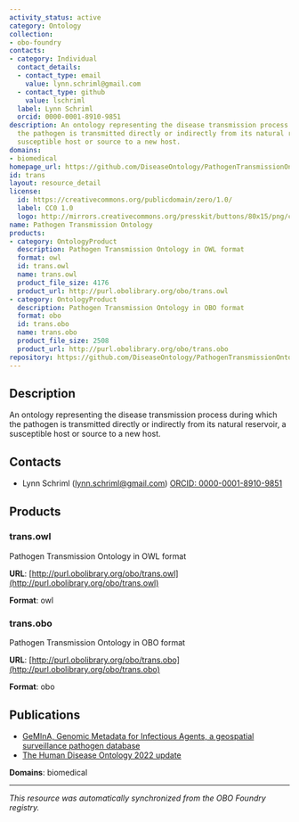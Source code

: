 ```yaml
---
activity_status: active
category: Ontology
collection:
- obo-foundry
contacts:
- category: Individual
  contact_details:
  - contact_type: email
    value: lynn.schriml@gmail.com
  - contact_type: github
    value: lschriml
  label: Lynn Schriml
  orcid: 0000-0001-8910-9851
description: An ontology representing the disease transmission process during which
  the pathogen is transmitted directly or indirectly from its natural reservoir, a
  susceptible host or source to a new host.
domains:
- biomedical
homepage_url: https://github.com/DiseaseOntology/PathogenTransmissionOntology
id: trans
layout: resource_detail
license:
  id: https://creativecommons.org/publicdomain/zero/1.0/
  label: CC0 1.0
  logo: http://mirrors.creativecommons.org/presskit/buttons/80x15/png/cc-zero.png
name: Pathogen Transmission Ontology
products:
- category: OntologyProduct
  description: Pathogen Transmission Ontology in OWL format
  format: owl
  id: trans.owl
  name: trans.owl
  product_file_size: 4176
  product_url: http://purl.obolibrary.org/obo/trans.owl
- category: OntologyProduct
  description: Pathogen Transmission Ontology in OBO format
  format: obo
  id: trans.obo
  name: trans.obo
  product_file_size: 2508
  product_url: http://purl.obolibrary.org/obo/trans.obo
repository: https://github.com/DiseaseOntology/PathogenTransmissionOntology
---
```

## Description

An ontology representing the disease transmission process during which the pathogen is transmitted directly or indirectly from its natural reservoir, a susceptible host or source to a new host.

## Contacts

- Lynn Schriml (lynn.schriml@gmail.com) [ORCID: 0000-0001-8910-9851](https://orcid.org/0000-0001-8910-9851)

## Products

### trans.owl

Pathogen Transmission Ontology in OWL format

**URL**: [http://purl.obolibrary.org/obo/trans.owl](http://purl.obolibrary.org/obo/trans.owl)

**Format**: owl

### trans.obo

Pathogen Transmission Ontology in OBO format

**URL**: [http://purl.obolibrary.org/obo/trans.obo](http://purl.obolibrary.org/obo/trans.obo)

**Format**: obo

## Publications

- [GeMInA, Genomic Metadata for Infectious Agents, a geospatial surveillance pathogen database](https://www.ncbi.nlm.nih.gov/pubmed/19850722)
- [The Human Disease Ontology 2022 update](https://www.ncbi.nlm.nih.gov/pubmed/34755882)

**Domains**: biomedical

---

*This resource was automatically synchronized from the OBO Foundry registry.*